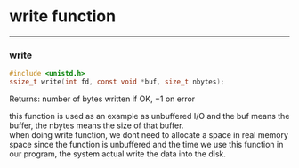 # write function

---

### write

```c
#include <unistd.h>
ssize_t write(int fd, const void *buf, size_t nbytes);
```

Returns: number of bytes written if OK, −1 on error

this function is used as an example as unbuffered I/O and the buf means the buffer, the nbytes means the size of that buffer.<br />
when doing write function, we dont need to allocate a space in real memory space since the function is unbuffered and the time we use this function in our program, the system actual write the data into the disk.
